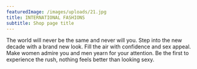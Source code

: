 ```yaml
---
featuredImage: /images/uploads/21.jpg
title: INTERNATIONAL FASHIONS
subtitle: Shop page title
---
```

The world will never be the same and never will you. Step into the new decade with a brand new look. Fill the air with confidence and sex appeal. Make women admire you and men yearn for your attention. Be the first to experience the rush, nothing feels better than looking sexy.